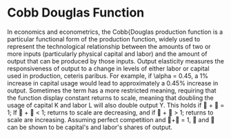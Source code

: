 # Cobb Douglas Function
In economics and econometrics, the Cobb{Douglas production function is a particular
functional form of the production function, widely used to represent the
technological relationship between the amounts of two or more inputs (particularly
physical capital and labor) and the amount of output that can be produced
by those inputs.
Output elasticity measures the responsiveness of output to a change in levels
of either labor or capital used in production, ceteris paribus. For example, if
\alpha = 0.45, a 1% increase in capital usage would lead to approximately a 0.45%
increase in output.
Sometimes the term has a more restricted meaning, requiring that the function
display constant returns to scale, meaning that doubling the usage of capital
K and labor L will also double output Y. This holds if
 +  = 1;
If
 +  < 1;
returns to scale are decreasing, and if
 +  > 1;
returns to scale are increasing. Assuming perfect competition and + = 1, 
and  can be shown to be capital's and labor's shares of output.
